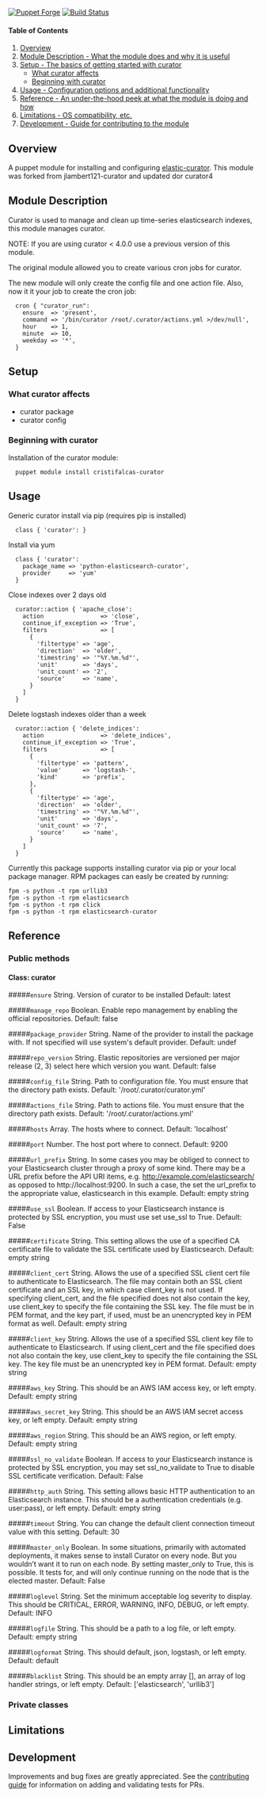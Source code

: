 [![Puppet Forge](http://img.shields.io/puppetforge/v/jlambert121/curator.svg)](https://forge.puppetlabs.com/jlambert121/curator)
[![Build Status](https://travis-ci.org/jlambert121/jlambert121-curator.png?branch=master)](https://travis-ci.org/jlambert121/jlambert121-curator)

#### Table of Contents

1. [Overview](#overview)
2. [Module Description - What the module does and why it is useful](#module-description)
3. [Setup - The basics of getting started with curator](#setup)
    * [What curator affects](#what-curator-affects)
    * [Beginning with curator](#beginning-with-curator)
4. [Usage - Configuration options and additional functionality](#usage)
5. [Reference - An under-the-hood peek at what the module is doing and how](#reference)
6. [Limitations - OS compatibility, etc.](#limitations)
7. [Development - Guide for contributing to the module](#development)


## Overview

A puppet module for installing and configuring [elastic-curator](https://github.com/elastic/curator).
This module was forked from jlambert121-curator and updated dor curator4

## Module Description

Curator is used to manage and clean up time-series elasticsearch indexes, this module manages curator.

NOTE: If you are using curator < 4.0.0 use a previous version of this module.

The original module allowed you to create various cron jobs for curator.

The new module will only create the config file and one action file. Also, now it it your job to create the cron job:

```puppet
  cron { "curator_run":
    ensure  => 'present',
    command => '/bin/curator /root/.curator/actions.yml >/dev/null',
    hour    => 1,
    minute  => 10,
    weekday => '*',
  }
```

## Setup

### What curator affects

* curator package
* curator config

### Beginning with curator

Installation of the curator module:

```
  puppet module install cristifalcas-curator
```

## Usage

Generic curator install via pip (requires pip is installed)
```puppet
  class { 'curator': }
```

Install via yum
```puppet
  class { 'curator':
    package_name => 'python-elasticsearch-curator',
    provider     => 'yum'
  }
```

Close indexes over 2 days old
```puppet
  curator::action { 'apache_close':
    action                => 'close',
    continue_if_exception => 'True',
    filters               => [
      {
        'filtertype' => 'age',
        'direction'  => 'older',
        'timestring' => '"%Y.%m.%d"',
        'unit'       => 'days',
        'unit_count' => '2',
        'source'     => 'name',
      }
    ]
  }
```

Delete logstash indexes older than a week
```puppet
  curator::action { 'delete_indices':
    action                => 'delete_indices',
    continue_if_exception => 'True',
    filters               => [
      {
        'filtertype' => 'pattern',
        'value'      => 'logstash-',
        'kind'       => 'prefix',
      },
      {
        'filtertype' => 'age',
        'direction'  => 'older',
        'timestring' => '"%Y.%m.%d"',
        'unit'       => 'days',
        'unit_count' => '7',
        'source'     => 'name',
      }
    ]
  }
```

Currently this package supports installing curator via pip or your local
package manager.  RPM packages can easly be created by running:

```
fpm -s python -t rpm urllib3
fpm -s python -t rpm elasticsearch
fpm -s python -t rpm click
fpm -s python -t rpm elasticsearch-curator
```

## Reference

### Public methods

#### Class: curator

#####`ensure`
String.  Version of curator to be installed
Default: latest

#####`manage_repo`
Boolean. Enable repo management by enabling the official repositories.
Default: false

#####`package_provider`
String.  Name of the provider to install the package with.
         If not specified will use system's default provider.
Default: undef

#####`repo_version`
String.  Elastic repositories  are versioned per major release (2, 3)
         select here which version you want.
Default: false

#####`config_file`
String.  Path to configuration file. You must ensure that the directory path exists.
Default: '/root/.curator/curator.yml'

#####`actions_file`
String.  Path to actions file. You must ensure that the directory path exists.
Default: '/root/.curator/actions.yml'

#####`hosts`
Array.   The hosts where to connect.
Default: 'localhost'

#####`port`
Number.  The host port where to connect.
Default: 9200

#####`url_prefix`
String.  In some cases you may be obliged to connect to your Elasticsearch cluster through a proxy of some kind.
         There may be a URL prefix before the API URI items, e.g. http://example.com/elasticsearch/ as opposed to
         http://localhost:9200. In such a case, the set the url_prefix to the appropriate value, elasticsearch in this example.
Default: empty string

#####`use_ssl`
Boolean. If access to your Elasticsearch instance is protected by SSL encryption, you must use set use_ssl to True.
Default: False

#####`certificate`
String.  This setting allows the use of a specified CA certificate file to validate the SSL certificate used by Elasticsearch.
Default: empty string

#####`client_cert`
String.  Allows the use of a specified SSL client cert file to authenticate to Elasticsearch. The file may contain both an SSL
         client certificate and an SSL key, in which case client_key is not used. If specifying client_cert, and the file
         specified does not also contain the key, use client_key to specify the file containing the SSL key. The file must be in
         PEM format, and the key part, if used, must be an unencrypted key in PEM format as well.
Default: empty string

#####`client_key`
String.  Allows the use of a specified SSL client key file to authenticate to Elasticsearch. If using client_cert and the file specified
         does not also contain the key, use client_key to specify the file containing the SSL key. The key file must be an unencrypted key
         in PEM format.
Default: empty string

#####`aws_key`
String.  This should be an AWS IAM access key, or left empty.
Default: empty string

#####`aws_secret_key`
String.  This should be an AWS IAM secret access key, or left empty.
Default: empty string

#####`aws_region`
String.  This should be an AWS region, or left empty.
Default: empty string

#####`ssl_no_validate`
Boolean. If access to your Elasticsearch instance is protected by SSL encryption, you may set ssl_no_validate to True to disable SSL
         certificate verification.
Default: False

#####`http_auth`
String.  This setting allows basic HTTP authentication to an Elasticsearch instance.
         This should be a authentication credentials (e.g. user:pass), or left empty.
Default: empty string

#####`timeout`
String.  You can change the default client connection timeout value with this setting.
Default: 30

#####`master_only`
Boolean. In some situations, primarily with automated deployments, it makes sense to install Curator on every node.
         But you wouldn’t want it to run on each node. By setting master_only to True, this is possible. It tests for,
         and will only continue running on the node that is the elected master.
Default: False

#####`loglevel`
String.  Set the minimum acceptable log severity to display. This should be CRITICAL, ERROR, WARNING, INFO, DEBUG, or left empty.
Default: INFO

#####`logfile`
String.  This should be a path to a log file, or left empty.
Default: empty string

#####`logformat`
String.  This should default, json, logstash, or left empty.
Default: default

#####`blacklist`
String.  This should be an empty array [], an array of log handler strings, or left empty.
Default: ['elasticsearch', 'urllib3']


### Private classes

## Limitations

## Development

Improvements and bug fixes are greatly appreciated.  See the [contributing guide](https://github.com/jlambert121/jlambert121-curator/CONTRIBUTING.md) for
information on adding and validating tests for PRs.
